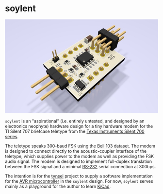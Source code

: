 # soylent

![3d rendering of soylent](doc/soylent3d_0.jpg)

`soylent` is an "aspirational" (i.e. entirely untested, and designed by an electronics neophyte) hardware design for a tiny hardware modem for the TI Silent 707 briefcase teletype from the [Texas Instruments Silent 700 series](https://en.wikipedia.org/wiki/Silent_700).

The teletype speaks 300-baud [FSK](https://en.wikipedia.org/wiki/Frequency-shift_keying) using the [Bell 103 dataset](https://en.wikipedia.org/wiki/Bell_103_modem). The modem is designed to connect directly to the acoustic-coupler interface of the teletype, which supplies power to the modem as well as providing the FSK audio signal. The modem is designed to implement full-duplex translation between the FSK signal and a minimal [RS-232](https://en.wikipedia.org/wiki/RS-232) serial connection at 300bps.

The intention is for the [tynsel](https://github.com/kulp/tynsel) project to supply a software implementation for the [AVR microcontroller](https://www.microchip.com/wwwproducts/en/ATTINY412) in the `soylent` design. For now, `soylent` serves mainly as a playground for the author to learn [KiCad](https://kicad-pcb.org).

